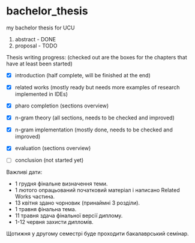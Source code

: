 # bachelor_thesis
my bachelor thesis for UCU

1. abstract - DONE
2. proposal - TODO

Thesis writing progress:
(checked out are the boxes for the chapters that have at least been started)

- [x] introduction (half complete, will be finished at the end)
- [x] related works (mostly ready but needs more examples of research implemented in IDEs)
- [x] pharo completion (sections overview)
- [x] n-gram theory (all sections, needs to be checked and improved)
- [x] n-gram implementation (mostly done, needs to be checked and improved)
- [x] evaluation (sections overview)
- [ ] conclusion (not started yet)


Важливі дати:

- 1 грудня фінальне визначення теми.
- 1 лютого опрацьований початковий матеріал і написано Related Works частина.
- 13 квітня здано чорновик (принаймні 3 розділи).
- 1 травня фінальна тема.
- 11 травня здача фінальної версії диплому.
- 1-12 червня захисти дипломів.

Щотижня у другому семестрі буде проходити бакалаврський семінар.
